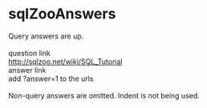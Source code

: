 # sqlZooAnswers
Query answers are up.<br/>  
question link<br/>
http://sqlzoo.net/wiki/SQL_Tutorial <br/>
answer link<br/>
add ?answer=1 to the urls<br/>  
Non-query answers are omitted. Indent is not being used.
